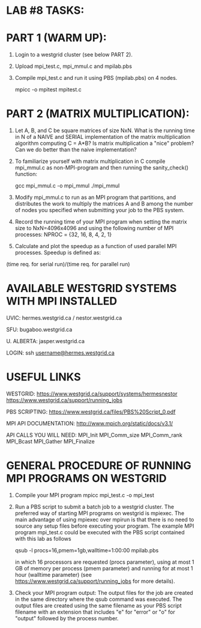 LAB #8 TASKS:
=============

PART 1 (WARM UP):
=================
1. Login to a westgrid cluster (see below PART 2).
2. Upload mpi_test.c, mpi_mmul.c and mpilab.pbs
3. Compile mpi_test.c and run it using PBS (mpilab.pbs) on 4 nodes.

    mpicc -o mpitest mpitest.c

PART 2 (MATRIX MULTIPLICATION):
===============================
1. Let A, B, and C be square matrices of size NxN.
What is the running time in N of a NAIVE and SERIAL
implementation of the matrix multiplication algorithm
computing C = A*B? 
Is matrix multiplication a "nice" problem?
Can we do better than the naive implementation?

2. To familiarize yourself with matrix multiplication in C
compile mpi_mmul.c as non-MPI-program and then running the 
sanity_check() function: 

    gcc mpi_mmul.c -o mpi_mmul
    ./mpi_mmul

3. Modify mpi_mmul.c to run as an MPI program that partitions, and distributes the work to multiply the matrices A and B among the number of nodes you specified when submitting your job to the PBS system.

4. Record the running time of your MPI program when setting the matrix size to NxN=4096x4096 and using the following number of MPI processes:
NPROC = {32, 16, 8, 4, 2, 1}

5. Calculate and plot the speedup as a function of used parallel MPI processes. Speedup is defined as:
 
(time req. for serial run)/(time req. for parallel run)
 


AVAILABLE WESTGRID SYSTEMS WITH MPI INSTALLED
=============================================
 UVIC:       hermes.westgrid.ca / nestor.westgrid.ca
 
 SFU:        bugaboo.westgrid.ca
 
 U. ALBERTA: jasper.westgrid.ca
 
 LOGIN:
 ssh username@hermes.westgrid.ca


USEFUL LINKS
============
 WESTGRID:
 https://www.westgrid.ca/support/systems/hermesnestor
 https://www.westgrid.ca/support/running_jobs

 PBS SCRIPTING:
 https://www.westgrid.ca/files/PBS%20Script_0.pdf
 
 MPI API DOCUMENTATION:
 http://www.mpich.org/static/docs/v3.1/

 API CALLS YOU WILL NEED:
    MPI_Init
    MPI_Comm_size
    MPI_Comm_rank
    MPI_Bcast
    MPI_Gather
    MPI_Finalize


GENERAL PROCEDURE OF RUNNING MPI PROGRAMS ON WESTGRID
=====================================================
1. Compile your MPI program
    mpicc mpi_test.c -o mpi_test
		
2. Run a PBS script to submit a batch job to a westgrid cluster.
	The preferred way of starting MPI programs on westgrid is mpiexec. The main advantage of using mpiexec over mpirun is that there is no need to source any setup files before executing your program. The example MPI program mpi_test.c could be executed with the PBS script contained with this lab as follows

	qsub -l procs=16,pmem=1gb,walltime=1:00:00 mpilab.pbs

	in which 16 processors are requested (procs parameter), using at most 1 GB of memory per process (pmem parameter) and running for at most 1 hour (walltime parameter) (see https://www.westgrid.ca/support/running_jobs for more details).

3. Check your MPI program output:
	The output files for the job are created in the same directory where the qsub command was executed. The output files are created using the same filename as your PBS script filename with an extension that includes "e" for "error" or "o" for "output" followed by the process number.